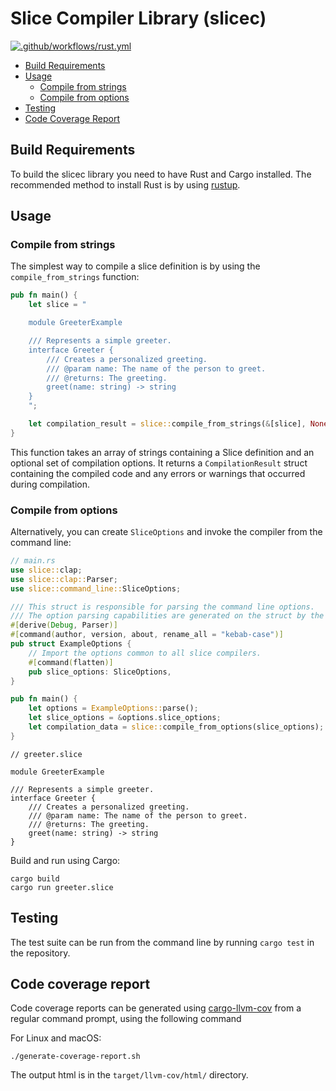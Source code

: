 # Slice Compiler Library (slicec)

[![.github/workflows/rust.yml](https://github.com/icerpc/slicec/actions/workflows/rust.yml/badge.svg?branch=main)](https://github.com/icerpc/slicec/actions?query=branch:main)

- [Build Requirements](#build-requirements)
- [Usage](#usage)
  - [Compile from strings](#compile-from-strings)
  - [Compile from options](#compile-from-options)
- [Testing](#testing)
- [Code Coverage Report](#code-coverage-report)

## Build Requirements

To build the slicec library you need to have Rust and Cargo installed. The recommended method to install Rust is by using [rustup](https://rustup.rs).

## Usage

### Compile from strings

The simplest way to compile a slice definition is by using the `compile_from_strings` function:

```rust
pub fn main() {
    let slice = "

    module GreeterExample

    /// Represents a simple greeter.
    interface Greeter {
        /// Creates a personalized greeting.
        /// @param name: The name of the person to greet.
        /// @returns: The greeting.
        greet(name: string) -> string
    }
    ";

    let compilation_result = slice::compile_from_strings(&[slice], None);
}
```

This function takes an array of strings containing a Slice definition and an optional set of compilation options. It returns a `CompilationResult` struct containing the compiled code and any errors or warnings that occurred during compilation.

### Compile from options

Alternatively, you can create `SliceOptions` and invoke the compiler from the command line:

```rust
// main.rs
use slice::clap;
use slice::clap::Parser;
use slice::command_line::SliceOptions;

/// This struct is responsible for parsing the command line options.
/// The option parsing capabilities are generated on the struct by the `clap` macro.
#[derive(Debug, Parser)]
#[command(author, version, about, rename_all = "kebab-case")]
pub struct ExampleOptions {
    // Import the options common to all slice compilers.
    #[command(flatten)]
    pub slice_options: SliceOptions,
}

pub fn main() {
    let options = ExampleOptions::parse();
    let slice_options = &options.slice_options;
    let compilation_data = slice::compile_from_options(slice_options);
}
```

```slice
// greeter.slice

module GreeterExample

/// Represents a simple greeter.
interface Greeter {
    /// Creates a personalized greeting.
    /// @param name: The name of the person to greet.
    /// @returns: The greeting.
    greet(name: string) -> string
}
```

Build and run using Cargo:

```shell
cargo build
cargo run greeter.slice
```

## Testing

The test suite can be run from the command line by running `cargo test` in the repository.

## Code coverage report

Code coverage reports can be generated using [cargo-llvm-cov](https://github.com/taiki-e/cargo-llvm-cov) from a regular
command prompt, using the following command

For Linux and macOS:

```shell
./generate-coverage-report.sh
```

The output html is in the `target/llvm-cov/html/` directory.
